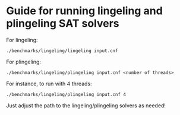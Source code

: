 # Guide for running lingeling and plingeling SAT solvers

For lingeling:

`./benchmarks/lingeling/lingeling input.cnf`

For plingeling:

`./benchmarks/lingeling/plingeling input.cnf <number of threads>`

For instance, to run with 4 threads:

`./benchmarks/lingeling/plingeling input.cnf 4`

Just adjust the path to the lingeling/plingeling solvers as needed!

